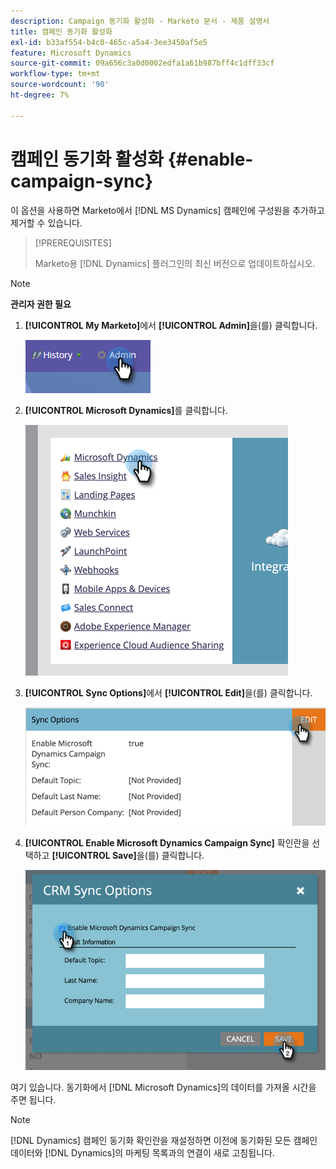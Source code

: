 ```yaml
---
description: Campaign 동기화 활성화 - Marketo 문서 - 제품 설명서
title: 캠페인 동기화 활성화
exl-id: b33af554-b4c0-465c-a5a4-3ee3450af5e5
feature: Microsoft Dynamics
source-git-commit: 09a656c3a0d0002edfa1a61b987bff4c1dff33cf
workflow-type: tm+mt
source-wordcount: '90'
ht-degree: 7%

---
```


# 캠페인 동기화 활성화 {#enable-campaign-sync}

이 옵션을 사용하면 Marketo에서 [!DNL MS Dynamics] 캠페인에 구성원을 추가하고 제거할 수 있습니다.

>[!PREREQUISITES]
>
>Marketo용 [!DNL Dynamics] 플러그인의 최신 버전으로 업데이트하십시오.

>[!NOTE]
>
>**관리자 권한 필요**

1. **[!UICONTROL My Marketo]**&#x200B;에서 **[!UICONTROL Admin]**&#x200B;을(를) 클릭합니다.

   ![](assets/enable-campaign-sync-1.png)

1. **[!UICONTROL Microsoft Dynamics]**&#x200B;를 클릭합니다.

   ![](assets/enable-campaign-sync-2.png)

1. **[!UICONTROL Sync Options]**&#x200B;에서 **[!UICONTROL Edit]**&#x200B;을(를) 클릭합니다.

   ![](assets/enable-campaign-sync-3.png)

1. **[!UICONTROL Enable Microsoft Dynamics Campaign Sync]** 확인란을 선택하고 **[!UICONTROL Save]**&#x200B;을(를) 클릭합니다.

   ![](assets/enable-campaign-sync-4.png)

여기 있습니다. 동기화에서 [!DNL Microsoft Dynamics]의 데이터를 가져올 시간을 주면 됩니다.

>[!NOTE]
>
>[!DNL Dynamics] 캠페인 동기화 확인란을 재설정하면 이전에 동기화된 모든 캠페인 데이터와 [!DNL Dynamics]의 마케팅 목록과의 연결이 새로 고침됩니다.
